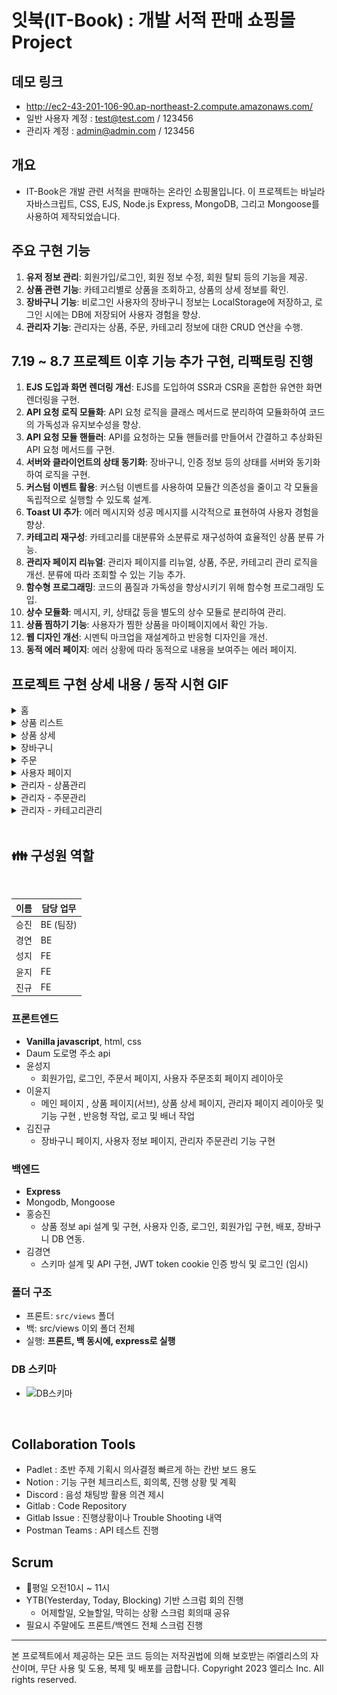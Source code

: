 # 잇북(IT-Book) : 개발 서적 판매 쇼핑몰 Project

## 데모 링크
 - http://ec2-43-201-106-90.ap-northeast-2.compute.amazonaws.com/
 - 일반 사용자 계정 : test@test.com / 123456
 - 관리자 계정 : admin@admin.com / 123456

## 개요
 - IT-Book은 개발 관련 서적을 판매하는 온라인 쇼핑몰입니다. 이 프로젝트는 바닐라 자바스크립트, CSS, EJS, Node.js Express, MongoDB, 그리고 Mongoose를 사용하여 제작되었습니다. 

## 주요 구현 기능 
1. **유저 정보 관리**: 회원가입/로그인, 회원 정보 수정, 회원 탈퇴 등의 기능을 제공.
2. **상품 관련 기능**: 카테고리별로 상품을 조회하고, 상품의 상세 정보를 확인.  
3. **장바구니 기능**: 비로그인 사용자의 장바구니 정보는 LocalStorage에 저장하고, 로그인 시에는 DB에 저장되어 사용자 경험을 향상.
4. **관리자 기능**: 관리자는 상품, 주문, 카테고리 정보에 대한 CRUD 연산을 수행.

## 7.19 ~ 8.7 프로젝트 이후 기능 추가 구현, 리팩토링 진행
1. **EJS 도입과 화면 렌더링 개선**: EJS를 도입하여 SSR과 CSR을 혼합한 유연한 화면 렌더링을 구현.
2. **API 요청 로직 모듈화**: API 요청 로직을 클래스 메서드로 분리하여 모듈화하여 코드의 가독성과 유지보수성을 향상.
3. **API 요청 모듈 핸들러**: API를 요청하는 모듈 핸들러를 만들어서 간결하고 추상화된 API 요청 메서드를 구현.
4. **서버와 클라이언트의 상태 동기화**: 장바구니, 인증 정보 등의 상태를 서버와 동기화하여 로직을 구현.
5. **커스텀 이벤트 활용**: 커스텀 이벤트를 사용하여 모듈간 의존성을 줄이고 각 모듈을 독립적으로 실행할 수 있도록 설계.
6. **Toast UI 추가**: 에러 메시지와 성공 메시지를 시각적으로 표현하여 사용자 경험을 향상.
7. **카테고리 재구성**: 카테고리를 대분류와 소분류로 재구성하여 효율적인 상품 분류 가능.
8. **관리자 페이지 리뉴얼**: 관리자 페이지를 리뉴얼, 상품, 주문, 카테고리 관리 로직을 개선. 분류에 따라 조회할 수 있는 기능 추가.
9. **함수형 프로그래밍**: 코드의 품질과 가독성을 향상시키기 위해 함수형 프로그래밍 도입.
10. **상수 모듈화**: 메시지, 키, 상태값 등을 별도의 상수 모듈로 분리하여 관리.
11. **상품 찜하기 기능**: 사용자가 찜한 상품을 마이페이지에서 확인 가능.
12. **웹 디자인 개선**: 시멘틱 마크업을 재설계하고 반응형 디자인을 개선.
13. **동적 에러 페이지**: 에러 상황에 따라 동적으로 내용을 보여주는 에러 페이지.

## 프로젝트 구현 상세 내용 / 동작 시현 GIF

<details><summary>홈</summary>

<img width="90%" src="https://github.com/raquim47/data/blob/main/itbook/ib-home.gif?raw=true" />
<p>- 바닐라 자바스크립트를 이용하여 배너와 상품 슬라이드를 구현.</p>
<p>- passport.js와 JWT를 사용해 회원가입과 로그인을 구현, form의 유효성 검사도 클라이언트, 서버(이메일 중복, 비밀번호 오류)에서 모두 처리.</p>
<p>- 헤더에 현재 장바구니 상태를 보여주는 배지를 구현.</p>
</details>


<details><summary>상품 리스트</summary>

<img width="90%" src="https://github.com/raquim47/data/blob/main/itbook/ib-list.gif?raw=true" />
<p>- 카테고리에 따라 분류된 상품 리스트.</p>
<p>- 메인 카테고리에 해당하는 소분류 카테고리 버튼을 렌더링하고, 버튼을 클릭하면 관련 상품만 렌더링.</p>
<p>- 최신순, 오래된순, 가격 높은 순, 가격 낮은 순 정렬 기능 제공.</p>
</details>



<details><summary>상품 상세</summary>

<img width="90%" src="https://github.com/raquim47/data/blob/main/itbook/ib-detail.gif?raw=true" />
<p>- 새로고침 없이 수량, 총 금액 변경 구현.</p>
<p>- 찜하기 기능, 마이페이지에서 확인 가능.</p>
<p>- 장바구니 담기 토스트 메시지,</p>
<p>- 바로 구매하기 클릭시 주문 페이지로 바로 이동(로그인 검증).</p>
</details>


<details><summary>장바구니</summary>

<img width="90%" src="https://github.com/raquim47/data/blob/main/itbook/ib-cart.gif?raw=true" />
<p>- 비로그인 사용자는 로컬스토래지, 로그인 사용자는 DB에서 장바구니 데이터 관리.</p>
<p>- 비로그인 사용자가 로그인할 경우, 로컬스토리지의 데이터가 DB로 병합.</p>
<p>- 수량 변경, 삭제, 체크 박스 상태, 총 금액 등 새로고침 없는 UI 동작 구현.</p>
<p>- 주문하기 또는 바로구매 클릭시(로그인 필요) 로컬 스토래지에 주문 임시 데이터를 저장하고 주문 페이지에서 활용.</p>
</details>


<details><summary>주문</summary>

<img width="90%" src="https://github.com/raquim47/data/blob/main/itbook/ib-order.gif?raw=true" />
<p>- 주문 유효성 검사 - 배송지, 전화번호, 동의 사항 체크 필요.</p>
<p>- 다음 주소지 검색 api 활용.</p>
<p>- '현재 배송 정보를 기본 정보로 저장'을 체크할 경우 결제시 해당 정보가 사용자 정보로 저장.</p>
<p>- 결제 성공 시 사용자는 주문 확인 페이지로 자동 이동.</p>
</details>


<details><summary>사용자 페이지</summary>

<img width="90%" src="https://github.com/raquim47/data/blob/main/itbook/ib-user.gif?raw=true" />
<p>- 마이페이지에서 찜한 상품 확인 가능.</p>
<p>- 회원 정보 변경 및 회원 탈퇴(비밀번호 인증 필요)기능 구현.</p>
<p>- 주문 내역 조회, 주문 건의 주문 상태가 '상품준비중'일 경우 '주문취소' 버튼이 활성화되어 주문 취소 가능.</p>
</details>


<details><summary>관리자 - 상품관리</summary>

<img width="90%" src="https://github.com/raquim47/data/blob/main/itbook/ib-admin-p.gif?raw=true" />
<p>- 등록된 상품 조회/수정/삭제 기능.</p>
<p>- 상품 등록/수정 시, 대분류를 변경하면 해당하는 소분류 카테고리가 렌더링되도록 구현.</p>
<p>- 상품명 검색 기능 제공.</p>
</details>

<details><summary>관리자 - 주문관리</summary>

<img width="90%" src="https://github.com/raquim47/data/blob/main/itbook/ib-admin-o.gif?raw=true" />
<p>- 등록된 주문 조회/삭제 기능.</p>
<p>- 주문 상태 별 조회 기능.</p>
</details>

<details><summary>관리자 - 카테고리관리</summary>

<img width="90%" src="https://github.com/raquim47/data/blob/main/itbook/ib-admin-c.gif?raw=true" />
<p>- 메인 카테고리는 고정, 소분류 카테고리만 등록,수정,삭제 가능.</p>
<p>- 대분류(메인카테고리)에 해당하는 카테고리 조회 가능.</p>
</details>

<br />

## 👪 구성원 역할
<br />

| 이름 | 담당 업무 |  
| ------ | ------ |
|  승진   |  BE (팀장)   |
|  경연   |  BE   |
|  성지   |  FE   |
|  윤지   |  FE   |
|  진규   |  FE   |


### 프론트엔드

- **Vanilla javascript**, html, css
- Daum 도로명 주소 api 
- 윤성지
  + 회원가입, 로그인, 주문서 페이지, 사용자 주문조회 페이지 레이아웃
- 이윤지
  + 메인 페이지 , 상품 페이지(서브), 상품 상세 페이지, 관리자 페이지 레이아웃 및 기능 구현 , 반응형 작업, 로고 및 배너 작업
- 김진규
  + 장바구니 페이지, 사용자 정보 페이지, 관리자 주문관리 기능 구현

### 백엔드 

- **Express**
- Mongodb, Mongoose
- 홍승진
  + 상품 정보 api 설계 및 구현, 사용자 인증, 로그인, 회원가입 구현, 배포, 장바구니 DB 연동.
- 김경연
  + 스키마 설계 및 API 구현, JWT token cookie 인증 방식 및 로그인 (임시)


### 폴더 구조
- 프론트: `src/views` 폴더 
- 백: src/views 이외 폴더 전체
- 실행: **프론트, 백 동시에, express로 실행**

### DB 스키마
- ![DB스키마](/uploads/00c948fc6b29a26aba936e110199596a/DB스키마.png)


<br />


## Collaboration Tools
- Padlet : 초반 주제 기획시 의사결정 빠르게 하는 칸반 보드 용도
- Notion : 기능 구현 체크리스트, 회의록, 진행 상황 및 계획
- Discord : 음성 채팅방 활용 의견 제시
- Gitlab : Code Repository
- Gitlab Issue : 진행상황이나 Trouble Shooting 내역
- Postman Teams : API 테스트 진행


## Scrum
- 평일 오전10시 ~ 11시
- YTB(Yesterday, Today, Blocking) 기반 스크럼 회의 진행
  + 어제할일, 오늘할일, 막히는 상황 스크럼 회의때 공유
- 필요시 주말에도 프론트/백엔드 전체 스크럼 진행


---

본 프로젝트에서 제공하는 모든 코드 등의는 저작권법에 의해 보호받는 ㈜엘리스의 자산이며, 무단 사용 및 도용, 복제 및 배포를 금합니다.
Copyright 2023 엘리스 Inc. All rights reserved.
